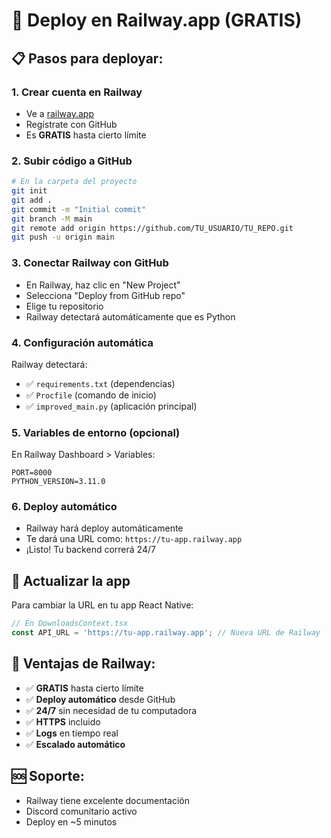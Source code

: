 # 🚀 Deploy en Railway.app (GRATIS)

## 📋 Pasos para deployar:

### 1. **Crear cuenta en Railway**
- Ve a [railway.app](https://railway.app)
- Regístrate con GitHub
- Es **GRATIS** hasta cierto límite

### 2. **Subir código a GitHub**
```bash
# En la carpeta del proyecto
git init
git add .
git commit -m "Initial commit"
git branch -M main
git remote add origin https://github.com/TU_USUARIO/TU_REPO.git
git push -u origin main
```

### 3. **Conectar Railway con GitHub**
- En Railway, haz clic en "New Project"
- Selecciona "Deploy from GitHub repo"
- Elige tu repositorio
- Railway detectará automáticamente que es Python

### 4. **Configuración automática**
Railway detectará:
- ✅ `requirements.txt` (dependencias)
- ✅ `Procfile` (comando de inicio)
- ✅ `improved_main.py` (aplicación principal)

### 5. **Variables de entorno (opcional)**
En Railway Dashboard > Variables:
```
PORT=8000
PYTHON_VERSION=3.11.0
```

### 6. **Deploy automático**
- Railway hará deploy automáticamente
- Te dará una URL como: `https://tu-app.railway.app`
- ¡Listo! Tu backend correrá 24/7

## 🔧 **Actualizar la app**

Para cambiar la URL en tu app React Native:
```typescript
// En DownloadsContext.tsx
const API_URL = 'https://tu-app.railway.app'; // Nueva URL de Railway
```

## 📱 **Ventajas de Railway:**
- ✅ **GRATIS** hasta cierto límite
- ✅ **Deploy automático** desde GitHub
- ✅ **24/7** sin necesidad de tu computadora
- ✅ **HTTPS** incluido
- ✅ **Logs** en tiempo real
- ✅ **Escalado automático**

## 🆘 **Soporte:**
- Railway tiene excelente documentación
- Discord comunitario activo
- Deploy en ~5 minutos
